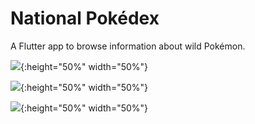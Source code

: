 # National Pokédex

A Flutter app to browse information about wild Pokémon.

![](https://i.imgur.com/U1toN7a.png){:height="50%" width="50%"}

![](https://i.imgur.com/UjkdsM0.png){:height="50%" width="50%"}

![](https://i.imgur.com/KhuViGP.png){:height="50%" width="50%"}
